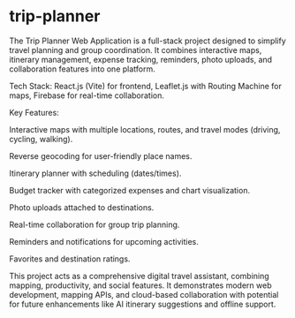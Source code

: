 # trip-planner
The Trip Planner Web Application is a full-stack project designed to simplify travel planning and group coordination. It combines interactive maps, itinerary management, expense tracking, reminders, photo uploads, and collaboration features into one platform.

Tech Stack: React.js (Vite) for frontend, Leaflet.js with Routing Machine for maps, Firebase for real-time collaboration.

Key Features:

Interactive maps with multiple locations, routes, and travel modes (driving, cycling, walking).

Reverse geocoding for user-friendly place names.

Itinerary planner with scheduling (dates/times).

Budget tracker with categorized expenses and chart visualization.

Photo uploads attached to destinations.

Real-time collaboration for group trip planning.

Reminders and notifications for upcoming activities.

Favorites and destination ratings.

This project acts as a comprehensive digital travel assistant, combining mapping, productivity, and social features. It demonstrates modern web development, mapping APIs, and cloud-based collaboration with potential for future enhancements like AI itinerary suggestions and offline support.
